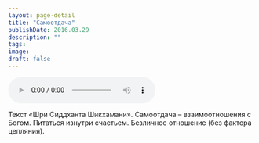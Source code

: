 ```yaml
---
layout: page-detail
title: "Самоотдача"
publishDate: 2016.03.29
description: ""
tags:
image:
draft: false
---
```


<audio title="2016.03.29 - Самоотдача.mp3" src="/upload/iblock/755/755adc26ad1cba37e6571a68622745c7.mp3" controls=""></audio>

 Текст «Шри Сиддханта Шикхамани». Самоотдача – взаимоотношения с Богом. Питаться изнутри счастьем. Безличное отношение (без фактора цепляния). 

  
